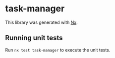 # task-manager

This library was generated with [Nx](https://nx.dev).

## Running unit tests

Run `nx test task-manager` to execute the unit tests.
